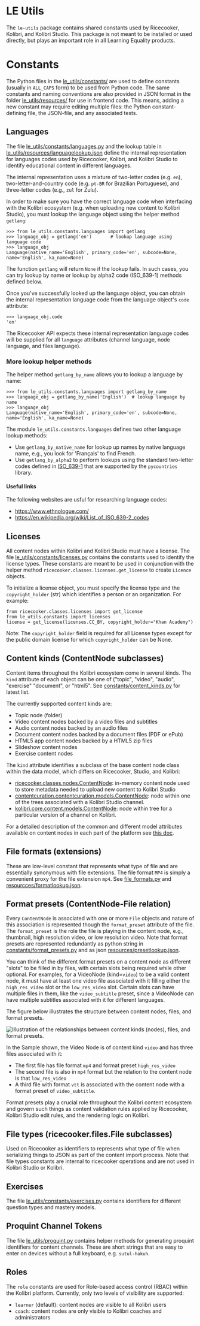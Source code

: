LE Utils
========
The `le-utils` package contains shared constants used by Ricecooker, Kolibri, and
Kolibri Studio. This package is not meant to be installed or used directly, but
plays an important role in all Learning Equality products.


Constants
=========
The Python files in the [le_utils/constants/](./le_utils/constants) are used to
define constants (usually in `ALL_CAPS` form) to be used from Python code.
The same constants and naming conventions are also provided in JSON format in the
folder [le_utils/resources/](le_utils/resources) for use in frontend code.
This means, adding a new constant may require editing multiple files: the Python
constant-defining file, the JSON-file, and any associated tests.


Languages
---------
The file [le_utils/constants/languages.py](./le_utils/constants/languages.py) and
the lookup table in [le_utils/resources/languagelookup.json](./le_utils/resources/languagelookup.json)
define the internal representation for languages codes used by Ricecooker, Kolibri,
and Kolibri Studio to identify educational content in different languages.

The internal representation uses a mixture of two-letter codes (e.g. `en`),
two-letter-and-country code (e.g. `pt-BR` for Brazilian Portuguese),
and three-letter codes (e.g., `zul` for Zulu).

In order to make sure you have the correct language code when interfacing with
the Kolibri ecosystem (e.g. when uploading new content to Kolibri Studio), you
must lookup the language object using the helper method `getlang`:

```
>>> from le_utils.constants.languages import getlang
>>> language_obj = getlang('en')       # lookup language using language code
>>> language_obj
Language(native_name='English', primary_code='en', subcode=None, name='English', ka_name=None)
```
The function `getlang` will return `None` if the lookup fails. In such cases, you
can try lookup by name or lookup by alpha2 code (ISO_639-1) methods defined below.

Once you've successfully looked up the language object, you can obtain the internal
representation language code from the language object's `code` attribute:
```
>>> language_obj.code
'en'
```
The Ricecooker API expects these internal representation language codes will be
supplied for all `language` attributes (channel language, node language, and files language).



### More lookup helper methods
The helper method `getlang_by_name` allows you to lookup a language by name:
```
>>> from le_utils.constants.languages import getlang_by_name
>>> language_obj = getlang_by_name('English')  # lookup language by name
>>> language_obj
Language(native_name='English', primary_code='en', subcode=None, name='English', ka_name=None)
```

The module `le_utils.constants.languages` defines two other language lookup methods:
  - Use `getlang_by_native_name` for lookup up names by native language name,
    e.g., you look for 'Français' to find French.
 -  Use `getlang_by_alpha2` to perform lookups using the standard two-letter codes
    defined in [ISO_639-1](https://en.wikipedia.org/wiki/ISO_639-1) that are
    supported by the `pycountries` library.


#### Useful links

The following websites are usful for researching language codes:

  - https://www.ethnologue.com/
  - https://en.wikipedia.org/wiki/List_of_ISO_639-2_codes



Licenses
--------
All content nodes within Kolibri and Kolibri Studio must have a license. The file
[le_utils/constants/licenses.py](./le_utils/constants/licenses.py) contains the
constants used to identify the license types. These constants are meant to be
used in conjunction with the helper method `ricecooker.classes.licenses.get_license`
to create `Licence` objects.

To initialize a license object, you must specify the license type and the
`copyright_holder` (str) which identifies a person or an organization. For example:
```
from ricecooker.classes.licenses import get_license
from le_utils.constants import licenses
license = get_license(licenses.CC_BY, copyright_holder="Khan Academy")
```

Note: The `copyright_holder` field is required for all License types except for
the public domain license for which `copyright_holder` can be None.




Content kinds (ContentNode subclasses)
--------------------------------------
Content items throughout the Kolibri ecosystem come in several kinds. The `kind`
attribute of each object can be one of ("topic", "video", "audio", "exercise"
"document", or "html5".
See [constants/content_kinds.py](https://github.com/learningequality/le-utils/blob/master/le_utils/constants/content_kinds.py#L11-L17) for latest list.

The currently supported content kinds are:
  - Topic node (folder)
  - Video content nodes backed by a video files and subtitles
  - Audio content nodes backed by an audio files
  - Document content nodes backed by a document files (PDF or ePub)
  - HTML5 app content nodes backed by a HTML5 zip files
  - Slideshow content nodes
  - Exercise content nodes

The `kind` attribute identifies a subclass of the base content node class within
the data model, which differs on Ricecooker, Studio, and Kolibri:
  - [ricecooker.classes.nodes.ContentNode](https://github.com/learningequality/ricecooker/blob/master/ricecooker/classes/nodes.py#L428-L506):
    in-memory content node used to store metadata needed to upload new content to Kolibri  Studio
  - [contentcuration.contentcuration.models.ContentNode](https://github.com/learningequality/studio/blob/develop/contentcuration/contentcuration/models.py#L775):
    node within one of the trees associated with a Kolibri Studio channel.
  - [kolibri.core.content.models.ContentNode](https://github.com/learningequality/kolibri/blob/develop/kolibri/core/content/models.py#L175):
    node within tree for a particular version of a channel on Kolibri.

For a detailed description of the common and different model attributes available
on content nodes in each part of the platform see [this doc](https://docs.google.com/spreadsheets/d/181hSEwJ7yVmMh7LEwaHENqQetYSsbSDwybHTO_0zZM0/edit#gid=1640972430).



File formats (extensions)
-------------------------
These are low-level constant that represents what type of file and are essentially
synonymous with file extensions. The file format `MP4` is simply a convenient
proxy for the file extension `mp4`.
See [file_formats.py](https://github.com/learningequality/le-utils/blob/master/le_utils/constants/file_formats.py)
and [resourcces/formatlookup.json](https://github.com/nucleogenesis/le-utils/blob/master/le_utils/resources/formatlookup.json).



Format presets (ContentNode-File relation)
------------------------------------------
Every `ContentNode` is associated with one or more `File` objects and nature of
this association is represented though the `format_preset` attribute of the file.
The `format_preset` is the role the file is playing in the content node,
e.g., thumbnail, high resolution video, or low resolution video.
Note that format presets are represented redundantly as python string in
[constants/format_presets.py](https://github.com/learningequality/le-utils/blob/master/le_utils/constants/format_presets.py)
and as json [resources/presetlookup.json](https://github.com/learningequality/le-utils/blob/master/le_utils/resources/presetlookup.json).

You can think of the different format presets on a content node as different "slots"
to be filled in by files, with certain slots being required while other optional.
For examples, for a VideoNode (kind=`video`) to be a valid content node, it must
have at least one video file associated with it filling either the `high_res_video`
slot or the `low_res_video` slot. Certain slots can have multiple files in them,
like the `video_subtitle` preset, since a VideoNode can have multiple subtitles
associated with it for different languages.


The figure below illustrates the structure between content nodes, files, and format presets.

![Illustration of the relationships between content kinds (nodes), files, and format presets.](docs/img/le-utils_constants_and_mapping.png)

In the Sample shown, the Video Node is of content kind `video` and has three
files associated with it:
  - The first file has file format `mp4` and format preset `high_res_video`
  - The second file is also in `mp4` format but the relation to the content node
    is that `low_res_video`
  - A third file with format `vtt` is associated with the content node with a
    format preset of `video_subtitle`.

Format presets play a crucial role throughout the Kolibri content ecosystem and
govern such things as content validation rules applied by Ricecooker, Kolibri Studio
edit rules, and the rendering logic on Kolibri.


File types (ricecooker.files.File subclasses)
---------------------------------------------
Used on Ricecooker as identifiers to represents what type of file when serializing
things to JSON as part of the content import process. Note that file types constants
are internal to ricecooker operations and are not used in Kolibri Studio or Kolibri.



Exercises
---------
The file [le_utils/constants/exercises.py](./le_utils/constants/exercises.py)
contains identifiers for different question types and mastery models.



Proquint Channel Tokens
-----------------------
The file [le_utils/proquint.py](./le_utils/proquint.py) contains helper methods
for generating proquint identifiers for content channels. These are short strings
that are easy to enter on devices without a full keyboard, e.g. `sutul-hakuh`.


Roles
-----
The `role` constants are used for Role-based access control (RBAC) within the
Kolibri platform. Currently, only two levels of visibility are supported:
  - `learner` (default): content nodes are visible to all Kolibri users
  - `coach`: content nodes are only visible to Kolibri coaches and administrators
